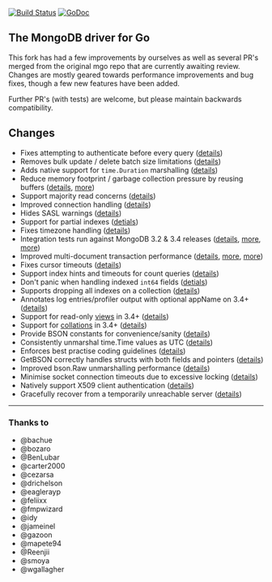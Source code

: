 [![Build Status](https://travis-ci.org/globalsign/mgo.svg?branch=master)](https://travis-ci.org/globalsign/mgo) [![GoDoc](https://godoc.org/github.com/steve-gray/mgo-eventsourcing?status.svg)](https://godoc.org/github.com/steve-gray/mgo-eventsourcing)

The MongoDB driver for Go
-------------------------

This fork has had a few improvements by ourselves as well as several PR's merged from the original mgo repo that are currently awaiting review. Changes are mostly geared towards performance improvements and bug fixes, though a few new features have been added.

Further PR's (with tests) are welcome, but please maintain backwards compatibility.

## Changes
* Fixes attempting to authenticate before every query ([details](https://github.com/go-mgo/mgo/issues/254))
* Removes bulk update / delete batch size limitations ([details](https://github.com/go-mgo/mgo/issues/288))
* Adds native support for `time.Duration` marshalling ([details](https://github.com/go-mgo/mgo/pull/373))
* Reduce memory footprint / garbage collection pressure by reusing buffers ([details](https://github.com/go-mgo/mgo/pull/229), [more](https://github.com/steve-gray/mgo-eventsourcing/pull/56))
* Support majority read concerns ([details](https://github.com/steve-gray/mgo-eventsourcing/pull/2))
* Improved connection handling ([details](https://github.com/steve-gray/mgo-eventsourcing/pull/5))
* Hides SASL warnings ([details](https://github.com/steve-gray/mgo-eventsourcing/pull/7))
* Support for partial indexes ([detials](https://github.com/domodwyer/mgo/commit/5efe8eccb028238d93c222828cae4806aeae9f51))
* Fixes timezone handling ([details](https://github.com/go-mgo/mgo/pull/464)) 
* Integration tests run against MongoDB 3.2 & 3.4 releases ([details](https://github.com/steve-gray/mgo-eventsourcing/pull/4), [more](https://github.com/steve-gray/mgo-eventsourcing/pull/24), [more](https://github.com/steve-gray/mgo-eventsourcing/pull/35))
* Improved multi-document transaction performance ([details](https://github.com/steve-gray/mgo-eventsourcing/pull/10), [more](https://github.com/steve-gray/mgo-eventsourcing/pull/11), [more](https://github.com/steve-gray/mgo-eventsourcing/pull/16))
* Fixes cursor timeouts ([details](https://jira.mongodb.org/browse/SERVER-24899))
* Support index hints and timeouts for count queries ([details](https://github.com/steve-gray/mgo-eventsourcing/pull/17))
* Don't panic when handling indexed `int64` fields ([detials](https://github.com/go-mgo/mgo/issues/475))
* Supports dropping all indexes on a collection ([details](https://github.com/steve-gray/mgo-eventsourcing/pull/25))
* Annotates log entries/profiler output with optional appName on 3.4+ ([details](https://github.com/steve-gray/mgo-eventsourcing/pull/28))
* Support for read-only [views](https://docs.mongodb.com/manual/core/views/) in 3.4+ ([details](https://github.com/steve-gray/mgo-eventsourcing/pull/33))
* Support for [collations](https://docs.mongodb.com/manual/reference/collation/) in 3.4+ ([details](https://github.com/steve-gray/mgo-eventsourcing/pull/37))
* Provide BSON constants for convenience/sanity ([details](https://github.com/steve-gray/mgo-eventsourcing/pull/41))
* Consistently unmarshal time.Time values as UTC ([details](https://github.com/steve-gray/mgo-eventsourcing/pull/42))
* Enforces best practise coding guidelines ([details](https://github.com/steve-gray/mgo-eventsourcing/pull/44))
* GetBSON correctly handles structs with both fields and pointers ([details](https://github.com/steve-gray/mgo-eventsourcing/pull/40))
* Improved bson.Raw unmarshalling performance ([details](https://github.com/steve-gray/mgo-eventsourcing/pull/49))
* Minimise socket connection timeouts due to excessive locking ([details](https://github.com/steve-gray/mgo-eventsourcing/pull/52))
* Natively support X509 client authentication ([details](https://github.com/steve-gray/mgo-eventsourcing/pull/55))
* Gracefully recover from a temporarily unreachable server ([details](https://github.com/steve-gray/mgo-eventsourcing/pull/69))

---

### Thanks to
* @bachue
* @bozaro
* @BenLubar
* @carter2000
* @cezarsa
* @drichelson
* @eaglerayp
* @feliixx
* @fmpwizard
* @idy
* @jameinel
* @gazoon
* @mapete94
* @Reenjii
* @smoya
* @wgallagher